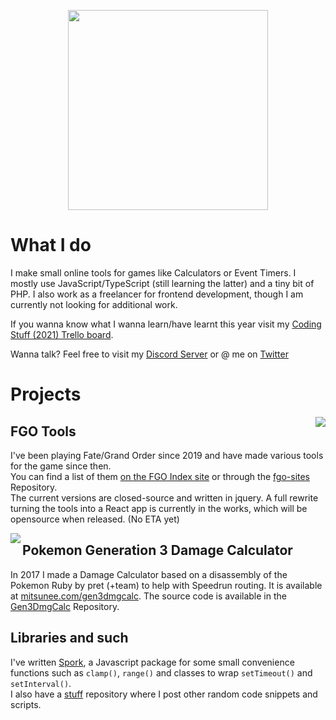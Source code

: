 <p align="center">
<img src="https://www.mitsunee.com/assets/img/logo3.png" width="320px">
</p>

# What I do
I make small online tools for games like Calculators or Event Timers. I mostly use JavaScript/TypeScript (still learning the latter) and a tiny bit of PHP. I also work as a freelancer for frontend development, though I am currently not looking for additional work.

If you wanna know what I wanna learn/have learnt this year visit my [Coding Stuff (2021) Trello board](https://trello.com/b/w68tfAQP/coding-stuff-2021).

Wanna talk? Feel free to visit my [Discord Server](https://discord.gg/ZncPkjw) or @ me on [Twitter](https://twitter.com/Mitsunee)

# Projects

<img src="https://www.mitsunee.com/fgo/assets/icons/fgo-index.png" align="right">

## FGO Tools
I've been playing Fate/Grand Order since 2019 and have made various tools for the game since then.  
You can find a list of them [on the FGO Index site](https://www.mitsunee.com/fgo/) or through the [fgo-sites](https://github.com/Mitsunee/fgo-sites) Repository.  
The current versions are closed-source and written in jquery. A full rewrite turning the tools into a React app is currently in the works, which will be opensource when released. (No ETA yet)

<img src="https://www.mitsunee.com/gen3dmgcalc/i/mons/icons/384.png" align="left">

## Pokemon Generation 3 Damage Calculator
In 2017 I made a Damage Calculator based on a disassembly of the Pokemon Ruby by pret (+team) to help with Speedrun routing. It is available at [mitsunee.com/gen3dmgcalc](https://www.mitsunee.com/gen3dmgcalc). The source code is available in the [Gen3DmgCalc](https://github.com/Mitsunee/Gen3DmgCalc) Repository.

## Libraries and such
I've written [Spork](https://github.com/Mitsunee/spork), a Javascript package for some small convenience functions such as `clamp()`, `range()` and classes to wrap `setTimeout()` and `setInterval()`.  
I also have a [stuff](https://github.com/Mitsunee/stuff) repository where I post other random code snippets and scripts.
